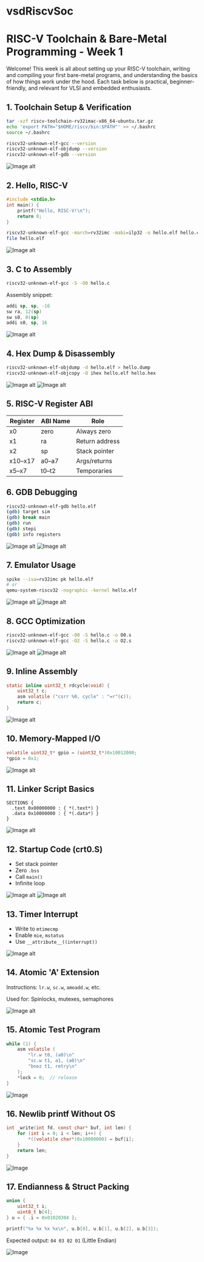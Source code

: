 # vsdRiscvSoc

# RISC-V Toolchain & Bare-Metal Programming - Week 1

Welcome! This week is all about setting up your RISC-V toolchain, writing and compiling your first bare-metal programs, and understanding the basics of how things work under the hood. Each task below is practical, beginner-friendly, and relevant for VLSI and embedded enthusiasts. 

## 1. Toolchain Setup & Verification

```bash
tar -xzf riscv-toolchain-rv32imac-x86_64-ubuntu.tar.gz
echo 'export PATH="$HOME/riscv/bin:$PATH"' >> ~/.bashrc
source ~/.bashrc

riscv32-unknown-elf-gcc --version
riscv32-unknown-elf-objdump --version
riscv32-unknown-elf-gdb --version
```

![Image alt](https://github.com/Aryan2632/vsdRiscvSoc/blob/a332855ba537f0872d583cadbea23018801c4264/Images/image8.jpg)

## 2. Hello, RISC-V

```c
#include <stdio.h>
int main() {
    printf("Hello, RISC-V!\n");
    return 0;
}
```

```bash
riscv32-unknown-elf-gcc -march=rv32imc -mabi=ilp32 -o hello.elf hello.c
file hello.elf
```

![Image alt](https://github.com/Aryan2632/vsdRiscvSoc/blob/5baa72d367e8fc7867f5467adcdee7b1ad266105/Images/image4.jpg)

## 3. C to Assembly

```bash
riscv32-unknown-elf-gcc -S -O0 hello.c
```

Assembly snippet:
```asm
addi sp, sp, -16
sw ra, 12(sp)
sw s0, 8(sp)
addi s0, sp, 16
```

![Image alt](https://github.com/Aryan2632/vsdRiscvSoc/blob/9d9a8c075dc31eea662c7c5551f0f8b703bbc285/Images/image1.jpg)

## 4. Hex Dump & Disassembly

```bash
riscv32-unknown-elf-objdump -d hello.elf > hello.dump
riscv32-unknown-elf-objcopy -O ihex hello.elf hello.hex
```

![Image alt](https://github.com/Aryan2632/vsdRiscvSoc/blob/c6af0f14ead338576c6221b1c82d050fcb592529/Images/image15.jpg)
![Image alt](https://github.com/Aryan2632/vsdRiscvSoc/blob/99fcf5c388519d1cb732421ba4c60732d24f744f/Images/image6.jpg)

## 5. RISC-V Register ABI

| Register | ABI Name | Role          |
|----------|----------|---------------|
| x0       | zero     | Always zero   |
| x1       | ra       | Return address|
| x2       | sp       | Stack pointer |
| x10–x17  | a0–a7    | Args/returns  |
| x5–x7    | t0–t2    | Temporaries   |


## 6. GDB Debugging

```bash
riscv32-unknown-elf-gdb hello.elf
(gdb) target sim
(gdb) break main
(gdb) run
(gdb) stepi
(gdb) info registers
```

![Image alt](https://github.com/Aryan2632/vsdRiscvSoc/blob/199a879e3eb6d3e3d8991512933d697215d5fc36/Images/image7.jpg)
![Image alt](https://github.com/Aryan2632/vsdRiscvSoc/blob/33b3805b937af46ea16c35285f197fe8a41263d6/Images/image11.jpg)

## 7. Emulator Usage

```bash
spike --isa=rv32imc pk hello.elf
# or
qemu-system-riscv32 -nographic -kernel hello.elf
```

![Image alt](https://github.com/Aryan2632/vsdRiscvSoc/blob/a8a0ac0c7ac799dff3afacfabe9ca60891858c24/Images/image12.jpg)
![Image alt](https://github.com/Aryan2632/vsdRiscvSoc/blob/2d00752c97879654a73629e5f12ec8250785c7f6/Images/image2.jpg)

## 8. GCC Optimization

```bash
riscv32-unknown-elf-gcc -O0 -S hello.c -o O0.s
riscv32-unknown-elf-gcc -O2 -S hello.c -o O2.s
```

![Image alt](https://github.com/Aryan2632/vsdRiscvSoc/blob/6f7843e2d06636da896d75b2eb5833aaff92f7d1/Images/image5.jpg)
![Image alt](https://github.com/Aryan2632/vsdRiscvSoc/blob/c178ba8cd333465651e3708a048e46d53e749a5a/Images/image16.jpg)

## 9. Inline Assembly

```c
static inline uint32_t rdcycle(void) {
    uint32_t c;
    asm volatile ("csrr %0, cycle" : "=r"(c));
    return c;
}
```

![Image alt](https://github.com/Aryan2632/vsdRiscvSoc/blob/e1fc039ad230506eb8b2b4408494e9f25385edd5/Images/image13.jpg)

## 10. Memory-Mapped I/O

```c
volatile uint32_t* gpio = (uint32_t*)0x10012000;
*gpio = 0x1;
```

![Image alt](https://github.com/Aryan2632/vsdRiscvSoc/blob/b731cb5a0d922a2c21d889c9833afdd0ed524423/Images/image17.jpg)

## 11. Linker Script Basics

```ld
SECTIONS {
  .text 0x00000000 : { *(.text*) }
  .data 0x10000000 : { *(.data*) }
}
```

![Image alt](https://github.com/Aryan2632/vsdRiscvSoc/blob/83d0f5a67e52b4d80810cda6bc8b41c5351d13af/Images/image10.jpg)

## 12. Startup Code (crt0.S)

- Set stack pointer
- Zero `.bss`
- Call `main()`
- Infinite loop

![Image alt](https://github.com/Aryan2632/vsdRiscvSoc/blob/77db721569cc06aecc9680e5fdf3caf28a6aa68e/Images/image19.png)
![Image alt](https://github.com/Aryan2632/vsdRiscvSoc/blob/c7bd3bcfd2b314f42e1e97cb09828929cc598bd8/Images/image20.png)

## 13. Timer Interrupt

- Write to `mtimecmp`
- Enable `mie`, `mstatus`
- Use `__attribute__((interrupt))`

![Image alt](https://github.com/Aryan2632/vsdRiscvSoc/blob/7a3649d6fe9b6df1ac3ee7f79a43f59badeecccf/Images/image9.jpg)

## 14. Atomic 'A' Extension

Instructions: `lr.w`, `sc.w`, `amoadd.w`, etc.

Used for: Spinlocks, mutexes, semaphores

![Image alt]()

## 15. Atomic Test Program

```c
while (1) {
    asm volatile (
        "lr.w t0, (a0)\n"
        "sc.w t1, a1, (a0)\n"
        "bnez t1, retry\n"
    );
    *lock = 0;  // release
}
```

![Image](assets/image4.jpg)

## 16. Newlib printf Without OS

```c
int _write(int fd, const char* buf, int len) {
    for (int i = 0; i < len; i++) {
        *((volatile char*)0x10000000) = buf[i];
    }
    return len;
}
```

![Image](assets/image5.jpg)

## 17. Endianness & Struct Packing

```c
union {
    uint32_t i;
    uint8_t b[4];
} u = { .i = 0x01020304 };

printf("%x %x %x %x\n", u.b[0], u.b[1], u.b[2], u.b[3]);
```
Expected output: `04 03 02 01` (Little Endian)

![Image](assets/image6.jpg)

